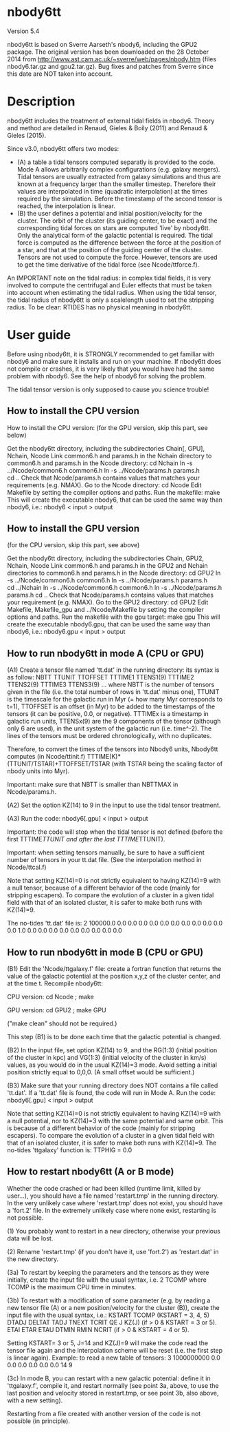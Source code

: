 nbody6tt
========

Version 5.4

nbody6tt is based on Sverre Aarseth's nbody6, including the GPU2 package. The original version has been downloaded on the 28 October 2014 from http://www.ast.cam.ac.uk/~sverre/web/pages/nbody.htm (files nbody6.tar.gz and gpu2.tar.gz). Bug fixes and patches from Sverre since this date are NOT taken into account.


Description
===========

nbody6tt includes the treatment of external tidal fields in nbody6. Theory and method are detailed in Renaud, Gieles & Boily (2011) and Renaud & Gieles (2015).

Since v3.0, nbody6tt offers two modes:
* (A) a table a tidal tensors computed separatly is provided to the code. Mode A allows arbitrarily complex configurations (e.g. galaxy mergers). Tidal tensors are usually extracted from galaxy simulations and thus are known at a frequency larger than the smaller timestep. Therefore their values are interpolated in time (quadratic interpolation) at the times required by the simulation. Before the timestamp of the second tensor is reached, the interpolation is linear.
* (B) the user defines a potential and initial position/velocity for the cluster. The orbit of the cluster (its guiding center, to be exact) and the corresponding tidal forces on stars are computed 'live' by nbody6tt. Only the analytical form of the galactic potential is required. The tidal force is computed as the difference between the force at the position of a star, and that at the position of the guiding center of the cluster. Tensors are not used to compute the force. However, tensors are used to get the time derivative of the tidal force (see Ncode/ttforce.f).

An IMPORTANT note on the tidal radius: in complex tidal fields, it is very involved to compute the centrifugal and Euler effects that must be taken into account when estimating the tidal radius. When using the tidal tensor, the tidal radius of nbody6tt is only a scalelength used to set the stripping radius. To be clear: RTIDES has no physical meaning in nbody6tt.



User guide
==========

Before using nbody6tt, it is STRONGLY recommended to get familiar with nbody6 and make sure it installs and run on your machine. If nbody6tt does not compile or crashes, it is very likely that you would have had the same problem with nbody6. See the help of nbody6 for solving the problem.

The tidal tensor version is only supposed to cause you science trouble!


How to install the CPU version
------------------------------
How to install the CPU version:
(for the GPU version, skip this part, see below)

Get the nbody6tt directory, including the subdirectories
	Chain[, GPU], Nchain, Ncode
Link common6.h and params.h in the Nchain directory to common6.h and params.h in the Ncode directory:
	cd Nchain
	ln -s ../Ncode/common6.h common6.h 
	ln -s ../Ncode/params.h params.h    
	cd ..
Check that Ncode/params.h contains values that matches your requirements (e.g. NMAX).
Go to the Ncode directory:
	cd Ncode
Edit Makefile by setting the compiler options and paths.
Run the makefile:
	make
This will create the executable nbody6, that can be used the same way than nbody6, i.e.:
	nbody6 < input > output


How to install the GPU version
------------------------------
(for the CPU version, skip this part, see above)

Get the nbody6tt directory, including the subdirectories
	Chain, GPU2, Nchain, Ncode
Link common6.h and params.h in the GPU2 and Nchain directories to common6.h and params.h in the Ncode directory:
	cd GPU2
	ln -s ../Ncode/common6.h common6.h 
	ln -s ../Ncode/params.h params.h    
	cd ../Nchain
	ln -s ../Ncode/common6.h common6.h 
	ln -s ../Ncode/params.h params.h
	cd ..
Check that Ncode/params.h contains values that matches your requirement (e.g. NMAX).
Go to the GPU2 directory:
	cd GPU2
Edit Makefile, Makefile_gpu and ../Ncode/Makefile by setting the compiler options and paths.
Run the makefile with the gpu target:
	make gpu
This will create the executable nbody6.gpu, that can be used the same way than nbody6, i.e.:
	nbody6.gpu < input > output



How to run nbody6tt in mode A (CPU or GPU)
--------------------------------

(A1) Create a tensor file named 'tt.dat' in the running directory: its syntax is as follow:
	NBTT TTUNIT TTOFFSET
	TTTIME1 TTENS1(9)
	TTTIME2 TTENS2(9)
	TTTIME3 TTENS3(9)
	...
where NBTT is the number of tensors given in the file (i.e. the total number of rows in 'tt.dat' minus one), TTUNIT is the timescale for the galactic run in Myr (= how many Myr corresponds to t=1), TTOFFSET is an offset (in Myr) to be added to the timestamps of the tensors (it can be positive, 0.0, or negative). TTTIMEx is a timestamp in galactic run units, TTENSx(9) are the 9 components of the tensor (although only 6 are used), in the unit system of the galactic run (i.e. time^-2). The lines of the tensors must be ordered chronologically, with no duplicates.

Therefore, to convert the times of the tensors into Nbody6 units, Nbody6tt computes (in Ncode/ttinit.f)
    TTTIME(K)*(TTUNIT/TSTAR)+TTOFFSET/TSTAR
(with TSTAR being the scaling factor of nbody units into Myr).

Important: make sure that NBTT is smaller than NBTTMAX in Ncode/params.h.

(A2) Set the option KZ(14) to 9 in the input to use the tidal tensor treatment.

(A3) Run the code:
	nbody6[.gpu] < input > output

Important: the code will stop when the tidal tensor is not defined (before the first TTTIME*TTUNIT and after the last TTTIME*TTUNIT).

Important: when setting tensors manually, be sure to have a sufficient number of tensors in your tt.dat file. (See the interpolation method in Ncode/ttcal.f)

Note that setting KZ(14)=0 is not strictly equivalent to having KZ(14)=9 with a null tensor, because of a different behavior of the code (mainly for stripping escapers). To compare the evolution of a cluster in a given tidal field with that of an isolated cluster, it is safer to make both runs with KZ(14)=9.

The no-tides 'tt.dat' file is:
	2 100000.0 0.0
	0.0 0.0 0.0 0.0 0.0 0.0 0.0 0.0 0.0 0.0
	1.0 0.0 0.0 0.0 0.0 0.0 0.0 0.0 0.0 0.0



How to run nbody6tt in mode B (CPU or GPU)
--------------------------------

(B1) Edit the 'Ncode/ttgalaxy.f' file: create a fortran function that returns the value of the galactic potential at the position x,y,z of the cluster center, and at the time t. Recompile nbody6tt:

CPU version:
	cd Ncode ; make

GPU version:
	cd GPU2 ; make GPU

("make clean" should not be required.)

This step (B1) is to be done each time that the galactic potential is changed.
   
(B2) In the input file, set option KZ(14) to 9, and the RG(1:3) (initial position of the cluster in kpc) and VG(1:3) (initial velocity of the cluster in km/s) values, as you would do in the usual KZ(14)=3 mode. Avoid setting a initial position strictly equal to 0,0,0. (A small offset would be sufficient.)

(B3) Make sure that your running directory does NOT contains a file called 'tt.dat'. If a 'tt.dat' file is found, the code will run in Mode A. Run the code:
	nbody6[.gpu] < input > output

Note that setting KZ(14)=0 is not strictly equivalent to having KZ(14)=9 with a null potential, nor to KZ(14)=3 with the same potential and same orbit. This is because of a different behavior of the code (mainly for stripping escapers). To compare the evolution of a cluster in a given tidal field with that of an isolated cluster, it is safer to make both runs with KZ(14)=9. The no-tides 'ttgalaxy' function is:
	TTPHIG = 0.0


How to restart nbody6tt (A or B mode)
-------------------------------------

Whether the code crashed or had been killed (runtime limit, killed by user...), you should have a file named 'restart.tmp' in the running directory. In the very unlikely case where 'restart.tmp' does not exist, you should have a 'fort.2' file. In the extremely unlikely case where none exist, restarting is not possible.

(1) You probably want to restart in a new directory, otherwise your previous data will be lost.

(2) Rename 'restart.tmp' (if you don't have it, use 'fort.2') as 'restart.dat' in the new directory.

(3a) To restart by keeping the parameters and the tensors as they were initially, create the input file with the usual syntax, i.e.
	2 TCOMP
where TCOMP is the maximum CPU time in minutes.

(3b) To restart with a modification of some parameter (e.g. by reading a new tensor file (A) or a new position/velocity for the cluster (B)), create the input file with the usual syntax, i.e.:
	KSTART TCOMP                                (KSTART = 3, 4, 5)
	DTADJ DELTAT TADJ TNEXT TCRIT QE J KZ(J)    (if > 0 & KSTART = 3 or 5).
	ETAI ETAR ETAU DTMIN RMIN NCRIT             (if > 0 & KSTART = 4 or 5).   

Setting KSTART= 3 or 5, J=14 and KZ(J)=9 will make the code read the tensor file again and the interpolation scheme will be reset (i.e. the first step is linear again).
Example: to read a new table of tensors:
	3 1000000000
	0.0 0.0 0.0 0.0 0.0 0.0 14 9

(3c) In mode B, you can restart with a new galactic potential: define it in 'ttgalaxy.f', compile it, and restart normally (see point 3a, above, to use the last position and velocity stored in restart.tmp, or see point 3b, also above, with a new setting).

Restarting from a file created with another version of the code is not possible (in principle).
